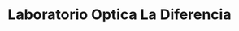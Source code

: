 ---
title: "Laboratorio Optica La Diferencia"
url: /quito/laboratorio-optica-la-diferencia/
shop: óptico
---